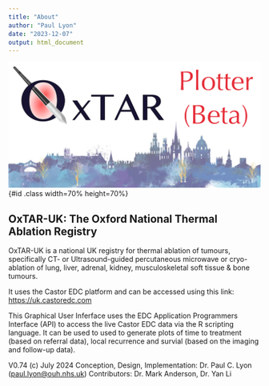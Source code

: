 ```yaml
---
title: "About"
author: "Paul Lyon"
date: "2023-12-07"
output: html_document
---
```


![OxTAR](oxtarplotterlogo.png){#id .class width=70% height=70%}

## OxTAR-UK: The Oxford National Thermal Ablation Registry

OxTAR-UK is a national UK registry for thermal ablation of tumours, specifically CT- or Ultrasound-guided percutaneous microwave or cryo-ablation of lung, liver, adrenal, kidney, musculoskeletal soft tissue & bone tumours.

It uses the Castor EDC platform and can be accessed using this link: <https://uk.castoredc.com>

This Graphical User Inferface uses the EDC Application Programmers Interface (API) to access the live Castor EDC data via the R scripting language. It can be used to used to generate plots of time to treatment (based on referral data), local recurrence and survial (based on the imaging and follow-up data).

V0.74 (c) July 2024
Conception, Design, Implementation: Dr. Paul C. Lyon (<paul.lyon@ouh.nhs.uk>)
Contributors: Dr. Mark Anderson, Dr. Yan Li

